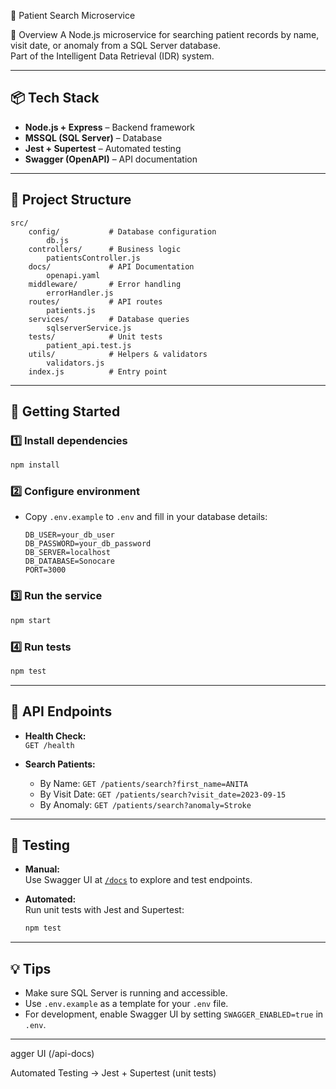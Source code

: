 🏥 Patient Search Microservice

📌 Overview
 A Node.js microservice for searching patient records by name, visit date, or anomaly from a SQL Server database.  
 Part of the Intelligent Data Retrieval (IDR) system.

---

## 📦 Tech Stack

- **Node.js + Express** – Backend framework
- **MSSQL (SQL Server)** – Database
- **Jest + Supertest** – Automated testing
- **Swagger (OpenAPI)** – API documentation

---

## 📂 Project Structure

```
src/
	config/           # Database configuration
		db.js
	controllers/      # Business logic
		patientsController.js
	docs/             # API Documentation
		openapi.yaml
	middleware/       # Error handling
		errorHandler.js
	routes/           # API routes
		patients.js
	services/         # Database queries
		sqlserverService.js
	tests/            # Unit tests
		patient_api.test.js
	utils/            # Helpers & validators
		validators.js
	index.js          # Entry point
```

---

## 🚀 Getting Started

### 1️⃣ Install dependencies

```cmd
npm install
```

### 2️⃣ Configure environment

- Copy `.env.example` to `.env` and fill in your database details:
	```
	DB_USER=your_db_user
	DB_PASSWORD=your_db_password
	DB_SERVER=localhost
	DB_DATABASE=Sonocare
	PORT=3000
	```

### 3️⃣ Run the service

```cmd
npm start
```

### 4️⃣ Run tests

```cmd
npm test
```

---

## 📖 API Endpoints

- **Health Check:**  
	`GET /health`

- **Search Patients:**  
	- By Name: `GET /patients/search?first_name=ANITA`  
	- By Visit Date: `GET /patients/search?visit_date=2023-09-15`  
	- By Anomaly: `GET /patients/search?anomaly=Stroke`

---

## 🧪 Testing

- **Manual:**  
	Use Swagger UI at [`/docs`](http://localhost:3000/docs) to explore and test endpoints.

- **Automated:**  
	Run unit tests with Jest and Supertest:
	```cmd
	npm test
	```

---

## 💡 Tips

- Make sure SQL Server is running and accessible.
- Use `.env.example` as a template for your `.env` file.
- For development, enable Swagger UI by setting `SWAGGER_ENABLED=true` in `.env`.

---

agger UI (/api-docs)

Automated Testing → Jest + Supertest (unit tests)
